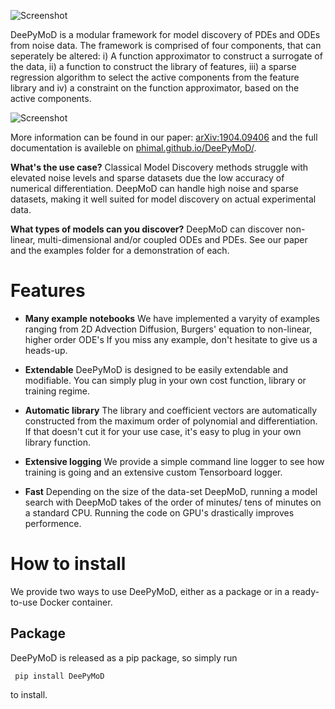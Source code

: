 ![Screenshot](docs/figures/DeepMoD_logo.png)

DeePyMoD is a modular framework for model discovery of PDEs and ODEs from noise data. The framework is comprised of four components, that can seperately be altered: i) A function approximator to construct a surrogate of the data, ii) a function to construct the library of features, iii) a sparse regression algorithm to select the active components from the feature library and iv) a constraint on the function approximator, based on the active components. 

![Screenshot](docs/figures/framework.png)

More information can be found in our paper: [arXiv:1904.09406](http://arxiv.org/abs/1904.09406) and the full documentation is availeble on [phimal.github.io/DeePyMoD/](https://phimal.github.io/DeePyMoD/).

**What's the use case?** Classical Model Discovery methods struggle with elevated noise levels and sparse datasets due the low accuracy of numerical differentiation. DeepMoD can handle high noise and sparse datasets, making it well suited for model discovery on actual experimental data.

**What types of models can you discover?** DeepMoD can discover non-linear, multi-dimensional and/or coupled ODEs and PDEs. See our paper and the examples folder for a demonstration of each.

# Features

* **Many example notebooks** We have implemented a varyity of examples ranging from 2D Advection Diffusion, Burgers' equation to non-linear, higher order ODE's If you miss any example, don't hesitate to give us a heads-up.

* **Extendable** DeePyMoD is designed to be easily extendable and modifiable. You can simply plug in your own cost function, library or training regime.

* **Automatic library** The library and coefficient vectors are automatically constructed from the maximum order of polynomial and differentiation. If that doesn't cut it for your use case, it's easy to plug in your own library function.

* **Extensive logging** We provide a simple command line logger to see how training is going and an extensive custom Tensorboard logger.

* **Fast** Depending on the size of the data-set DeepMoD, running a model search with DeepMoD takes of the order of minutes/ tens of minutes on a standard CPU. Running the code on GPU's drastically improves performence. 

# How to install
We provide two ways to use DeePyMoD, either as a package or in a ready-to-use Docker container. 

## Package
DeePyMoD is released as a pip package, so simply run 

``` pip install DeePyMoD```

to install. 